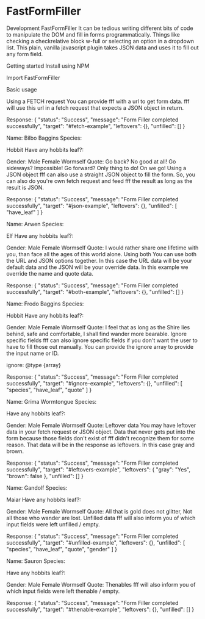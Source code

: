 # FastFormFiller
Development
FastFormFiller
It can be tedious writing different bits of code to manipulate the DOM and fill in forms programmatically. Things like checking a checkrelative block w-full or selecting an option in a dropdown list. This plain, vanilla javascript plugin takes JSON data and uses it to fill out any form field.

Getting started
Install using NPM

Import FastFormFiller

Basic usage

Using a FETCH request
You can provide fff with a url to get form data. fff will use this url in a fetch request that expects a JSON object in return.


Response:
{
    "status": "Success",
    "message": "Form Filler completed successfully",
    "target": "#fetch-example",
    "leftovers": {},
    "unfilled": []
}
							
Name:
Bilbo Baggins
Species:

Hobbit
Have any hobbits leaf?:

Gender:
Male Female Wormself
Quote:
Go back? No good at all! Go sideways? Impossible! Go forward? Only thing to do! On we go!
Using a JSON object
fff can also use a straight JSON object to fill the form. So, you can also do you're own fetch request and feed fff the result as long as the result is JSON.


Response:
{
    "status": "Success",
    "message": "Form Filler completed successfully",
    "target": "#json-example",
    "leftovers": {},
    "unfilled": [
        "have_leaf"
    ]
}
							
Name:
Arwen
Species:

Elf
Have any hobbits leaf?:

Gender:
Male Female Wormself
Quote:
I would rather share one lifetime with you, than face all the ages of this world alone.
Using both
You can use both the URL and JSON options together. In this case the URL data will be your default data and the JSON will be your override data. In this example we override the name and quote data.


Response:
{
    "status": "Success",
    "message": "Form Filler completed successfully",
    "target": "#both-example",
    "leftovers": {},
    "unfilled": []
}
						
Name:
Frodo Baggins
Species:

Hobbit
Have any hobbits leaf?:

Gender:
Male Female Wormself
Quote:
I feel that as long as the Shire lies behind, safe and comfortable, I shall find wander more bearable.
Ignore specific fields
fff can also ignore specific fields if you don't want the user to have to fill those out manually. You can provide the ignore array to provide the input name or ID.

ignore: @type {array}

Response:
{
    "status": "Success",
    "message": "Form Filler completed successfully",
    "target": "#ignore-example",
    "leftovers": {},
    "unfilled": [
        "species",
        "have_leaf",
        "quote"
    ]
}
							
Name:
Grima Wormtongue
Species:

Have any hobbits leaf?:

Gender:
Male Female Wormself
Quote:
Leftover data
You may have leftover data in your fetch request or JSON object. Data that never gets put into the form because those fields don't exist of fff didn't recognize them for some reason. That data will be in the response as leftovers. In this case gray and brown.


Response:
{
    "status": "Success",
    "message": "Form Filler completed successfully",
    "target": "#leftovers-example",
    "leftovers": {
        "gray": "Yes",
        "brown": false
    },
    "unfilled": []
}
							
Name:
Gandolf
Species:

Maiar
Have any hobbits leaf?:

Gender:
Male Female Wormself
Quote:
All that is gold does not glitter, Not all those who wander are lost.
Unfilled data
fff will also inform you of which input fields were left unfilled / empty.


Response:
{
    "status": "Success",
    "message": "Form Filler completed successfully",
    "target": "#unfilled-example",
    "leftovers": {},
    "unfilled": [
        "species",
        "have_leaf",
        "quote",
        "gender"
    ]
}
							
Name:
Sauron
Species:

Have any hobbits leaf?:

Gender:
Male Female Wormself
Quote:
Thenables
fff will also inform you of which input fields were left thenable / empty.


Response:
{
    "status": "Success",
    "message": "Form Filler completed successfully",
    "target": "#thenable-example",
    "leftovers": {},
    "unfilled": []
}
							
